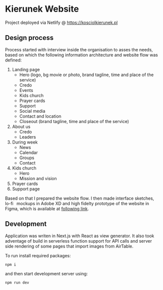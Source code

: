 # Kierunek Website
Project deployed via Netlify @ https://kosciolkierunek.pl

## Design process
Process started with interview inside the organisation to asses the needs, based
on which the following information architecture and website flow was defined:
1. Landing page
    * Hero (logo, bg movie or photo, brand tagline, time and place of the service)
    * Credo
    * Events
    * Kids church
    * Prayer cards
    * Support
    * Social media
    * Contact and location
    * Closeout (brand tagline, time and place of the service)
2. About us
    * Credo
    * Leaders
3. During week
    * News
    * Calendar
    * Groups
    * Contact
4. Kids church
    * Hero
    * Mission and vision
5. Prayer cards
6. Support page

Based on that I prepared the website flow.
I then made interface sketches, lo-fi  mockups in Adobe XD and high fidelty prototype of the
website in Figma, which is available at [following link](https://www.figma.com/file/C9y2MpUkh7Egf3Lxub8wjU/%5BKierunek%5D-Strona-internetowa).

## Development
Application was writen in Next.js with React as view generator. It also took adventage of build in serverless function support for API calls and server side rendering of some pages that import images from AirTable.

To run install required packages:
```console
npm i
```
and then start development server using:
```console
npm run dev
```